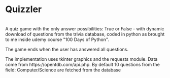 <h1>Quizzler</h1>
<p><br>A quiz game with the only answer possibilities: True or False - with dynamic download of questions from the trivia database, coded in python as brought to me inside udemy course "100 Days of Python".
<p>The game ends when the user has answered all questions.</p>
<p>The implementation uses tkinter graphics and the requests module. Data come from https://opentdb.com/api.php.
By default 10 questions from the field: Computer/Science are fetched from the database</p>
